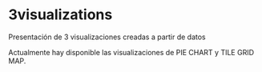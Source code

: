 # 3visualizations
Presentación de 3 visualizaciones creadas a partir de datos

Actualmente hay disponible las visualizaciones de PIE CHART y TILE GRID MAP.
